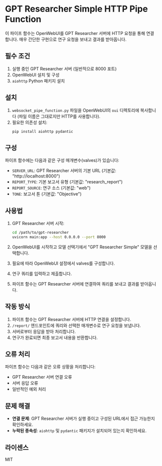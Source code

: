 # GPT Researcher Simple HTTP Pipe Function

이 파이프 함수는 OpenWebUI를 GPT Researcher 서버에 HTTP 요청을 통해 연결합니다. 매우 간단한 구현으로 연구 요청을 보내고 결과를 받아옵니다.

## 필수 조건

1. 실행 중인 GPT Researcher 서버 (일반적으로 8000 포트)
2. OpenWebUI 설치 및 구성
3. `aiohttp` Python 패키지 설치

## 설치

1. `websocket_pipe_function.py` 파일을 OpenWebUI의 `oui` 디렉토리에 복사합니다 (파일 이름은 그대로지만 HTTP를 사용합니다).
2. 필요한 의존성 설치:
   ```bash
   pip install aiohttp pydantic
   ```

## 구성

파이프 함수에는 다음과 같은 구성 매개변수(valves)가 있습니다:

- `SERVER_URL`: GPT Researcher 서버의 기본 URL (기본값: "http://localhost:8000")
- `REPORT_TYPE`: 기본 보고서 유형 (기본값: "research_report")
- `REPORT_SOURCE`: 연구 소스 (기본값: "web")
- `TONE`: 보고서 톤 (기본값: "Objective")

## 사용법

1. GPT Researcher 서버 시작:
   ```bash
   cd /path/to/gpt-researcher
   uvicorn main:app --host 0.0.0.0 --port 8000
   ```

2. OpenWebUI를 시작하고 모델 선택기에서 "GPT Researcher Simple" 모델을 선택합니다.

3. 필요에 따라 OpenWebUI 설정에서 valves를 구성합니다.

4. 연구 쿼리를 입력하고 제출합니다.

5. 파이프 함수는 GPT Researcher 서버에 연결하여 쿼리를 보내고 결과를 받아옵니다.

## 작동 방식

1. 파이프 함수는 GPT Researcher 서버에 HTTP 연결을 설정합니다.
2. `/report/` 엔드포인트에 쿼리와 선택한 매개변수로 연구 요청을 보냅니다.
3. 서버로부터 응답을 받아 처리합니다.
4. 연구가 완료되면 최종 보고서 내용을 반환합니다.

## 오류 처리

파이프 함수는 다음과 같은 오류 상황을 처리합니다:

- GPT Researcher 서버 연결 오류
- 서버 응답 오류
- 일반적인 예외 처리

## 문제 해결

- **연결 문제**: GPT Researcher 서버가 실행 중이고 구성된 URL에서 접근 가능한지 확인하세요.
- **누락된 종속성**: `aiohttp` 및 `pydantic` 패키지가 설치되어 있는지 확인하세요.

## 라이센스

MIT

